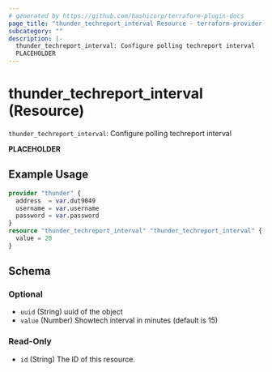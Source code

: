 ```yaml
---
# generated by https://github.com/hashicorp/terraform-plugin-docs
page_title: "thunder_techreport_interval Resource - terraform-provider-thunder"
subcategory: ""
description: |-
  thunder_techreport_interval: Configure polling techreport interval
  PLACEHOLDER
---
```


# thunder_techreport_interval (Resource)

`thunder_techreport_interval`: Configure polling techreport interval

__PLACEHOLDER__

## Example Usage

```terraform
provider "thunder" {
  address  = var.dut9049
  username = var.username
  password = var.password
}
resource "thunder_techreport_interval" "thunder_techreport_interval" {
  value = 20
}
```

<!-- schema generated by tfplugindocs -->
## Schema

### Optional

- `uuid` (String) uuid of the object
- `value` (Number) Showtech interval in minutes (default is 15)

### Read-Only

- `id` (String) The ID of this resource.


